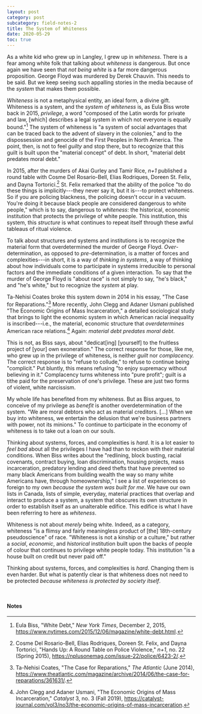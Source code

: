 ```yaml
---
layout: post
category: post
subcategory: field-notes-2
title: The System of Whiteness
date: 2020-05-29
toc: true
---
```


As a white kid who grew up in Langley, I grew up in *whiteness*. There is a fear among white folk that talking about *whiteness* is dangerous. But once again we have seen that *not being white* is a far more dangerous proposition. George Floyd was murdered by Derek Chauvin. This needs to be said. But we keep seeing such appalling stories in the media because of the *system* that makes them possible.

*Whiteness* is not a metaphysical entity, an ideal form, a divine gift. Whiteness is a system, and the *system of whiteness* is, as Eula Biss wrote back in 2015, *privilege*, a word "composed of the Latin words for private and law, \[which\] describes a legal system in which not everyone is equally bound."[^1] The system of whiteness is "a system of social advantages that can be traced back to the advent of slavery in the colonies," and to the dispossession and genocide of the First Peoples in North America. The point, then, is not to feel *guilty* and stop there, but to recognize that this guilt is built upon the "material concept" of debt. In short, "material debt predates moral debt."

In 2015, after the murders of Akai Gurley and Tamir Rice, *n+1* published a round table with Cosme Del Rosario-Bell, Elias Rodriques, Doreen St. Felix, and Dayna Tortorici.[^2] St. Felix remarked that the ability of the police "to do these things is implicitly---they never say it, but it is---to protect whiteness. So if you are policing blackness, the policing doesn't occur in a vacuum. You're doing it because black people are considered dangerous to white people," which is to say, dangerous to *whiteness*: the historical, economic institution that protects the privilege of white people. This institution, this system, this *structure* is what continues to repeat itself through these awful tableaus of ritual violence.

To talk about structures and systems and institutions is to recognize the material form that overdetermined the murder of George Floyd. *Over*-determination, as opposed to *pre*-determination, is a matter of forces and complexities---in short, it is a way of *thinking in systems*, a way of thinking about how individuals come to participate in systems irreducible to personal factors and the immediate conditions of a given interaction. To say that the murder of George Floyd is "about race" is not simply to say, "he's black," and "he's white," but to recognize the *system* at play.

Ta-Nehisi Coates broke this system down in 2014 in his essay, "The Case for Reparations."[^3] More recently, John Clegg and Adaner Usmani published "The Economic Origins of Mass Incarceration," a detailed sociological study that brings to light the economic system in which American racial inequality is inscribed---i.e., the material, economic structure that *overdetermines* American race relations.[^4] Again: *material debt predates moral debt*.

This is not, as Biss says, about "dedicat\[ing\] \[yourself\] to the fruitless project of \[your\] own exoneration." The correct response for those, like me, who grew up in the privilege of whiteness, is neither *guilt* nor *complacency.* The correct response is to "refuse to collude," to refuse to continue being "complicit." Put bluntly, this means refusing "to enjoy supremacy without believing in it." Complacency turns whiteness into "pure profit"; guilt is a tithe paid for the preservation of one's privilege. These are just two forms of violent, white narcissism.

My whole life has benefited from my whiteness. But as Biss argues, to conceive of my privilege as *benefit* is another overdetermination of the system. "We are moral debtors who act as material creditors. \[...\] When we buy into whiteness, we entertain the delusion that we're business partners with power, not its minions." To continue to participate in the economy of whiteness is to take out a loan on our souls.

Thinking about systems, forces, and complexities is *hard*. It is a lot easier to *feel bad* about all the privileges I have had than to reckon with their material conditions. When Biss writes about the "redlining, block busting, racial covenants, contract buying, loan discrimination, housing projects, mass incarceration, predatory lending and deed thefts that have prevented so many black Americans from building wealth the way so many white Americans have, through homeownership," I see a list of experiences so foreign to my own *because the system was built for me*. We have our own lists in Canada, lists of simple, everyday, material practices that overlap and interact to produce a system, a system that obscures its own structure in order to establish itself as an unalterable edifice. This edifice is what I have been referring to here as *whiteness*.

Whiteness is not about *merely* being white. Indeed, as a category, whiteness "is a flimsy and fairly meaningless product of \[the\] 18th-century pseudoscience" of race. "Whiteness is not a kinship or a culture," but rather a *social*, *economic*, and *historical* institution built upon the backs of people of colour that continues to privilege white people today. This institution "is a house built on credit but never paid off."

Thinking about systems, forces, and complexities is *hard*. Changing them is even harder. But what is patently clear is that whiteness does not need to be protected *because whiteness is protected by society itself*.

<br>

#### Notes

[^1]: Eula Biss, "White Debt," *New York Times*, December 2, 2015, <https://www.nytimes.com/2015/12/06/magazine/white-debt.html>.

[^2]: Cosme Del Rosario-Bell, Elias Rodriques, Doreen St. Felix, and Dayna Tortorici, "Hands Up: A Round Table on Police Violence," *n+1*, no. 22 (Spring 2015), <https://nplusonemag.com/issue-22/police/6423-2/>.

[^3]: Ta-Nehisi Coates, "The Case for Reparations," *The Atlantic* (June 2014), <https://www.theatlantic.com/magazine/archive/2014/06/the-case-for-reparations/361631/>.

[^4]: John Clegg and Adaner Usmani, "The Economic Origins of Mass Incarceration," *Catalyst* 3, no. 3 (Fall 2019), <https://catalyst-journal.com/vol3/no3/the-economic-origins-of-mass-incarceration>.
